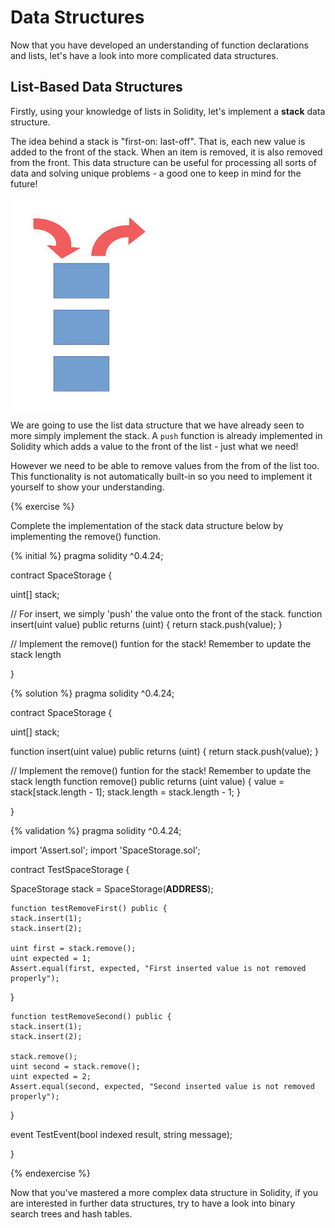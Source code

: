 # Data Structures

Now that you have developed an understanding of function declarations and lists, let's have a look into more complicated data structures.

## List-Based Data Structures

Firstly, using your knowledge of lists in Solidity, let's implement a **stack** data structure.

The idea behind a stack is "first-on: last-off". That is, each new value is added to the front of the stack. When an item is removed, it is also removed from the front. This data structure can be useful for processing all sorts of data and solving unique problems - a good one to keep in mind for the future!

![Stack Diagram](stack.jpg)

We are going to use the list data structure that we have already seen to more simply implement the stack. A `push` function is already implemented in Solidity which adds a value to the front of the list - just what we need!

However we need to be able to remove values from the from of the list too. This functionality is not automatically built-in so you need to implement it yourself to show your understanding.

{% exercise %}

Complete the implementation of the stack data structure below by implementing the remove() function.

{% initial %}
pragma solidity ^0.4.24;

contract SpaceStorage {

  uint[] stack;

  // For insert, we simply 'push' the value onto the front of the stack.
  function insert(uint value) public returns (uint) {
    return stack.push(value);
  }

  // Implement the remove() funtion for the stack! Remember to update the stack length

}

{% solution %}
pragma solidity ^0.4.24;

contract SpaceStorage {

  uint[] stack;

  function insert(uint value) public returns (uint) {
    return stack.push(value);
  }

  // Implement the remove() funtion for the stack! Remember to update the stack length
  function remove() public returns (uint value) {
    value = stack[stack.length - 1];
    stack.length = stack.length - 1;
  }

}

{% validation %}
pragma solidity ^0.4.24;

import 'Assert.sol';
import 'SpaceStorage.sol';

contract TestSpaceStorage {

  SpaceStorage stack = SpaceStorage(__ADDRESS__);
  
    function testRemoveFirst() public {
    stack.insert(1);
    stack.insert(2);

    uint first = stack.remove();
    uint expected = 1;
    Assert.equal(first, expected, "First inserted value is not removed properly");
  }

    function testRemoveSecond() public {
    stack.insert(1);
    stack.insert(2);

    stack.remove();
    uint second = stack.remove();
    uint expected = 2;
    Assert.equal(second, expected, "Second inserted value is not removed properly");
  }

  event TestEvent(bool indexed result, string message);

}

{% endexercise %}

Now that you've mastered a more complex data structure in Solidity, if you are interested in further data structures, try to have a look into binary search trees and hash tables.
